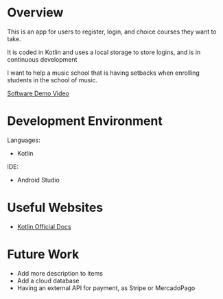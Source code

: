 # Overview

This is an app for users to register, login, and choice courses they want to take.

It is coded in Kotlin and uses a local storage to store logins, and is in continuous development

I want to help a music school that is having setbacks when enrolling students in the school of music.

[Software Demo Video](https://www.loom.com/share/3ad997338db44db29f3551b85b219132?sid=99f5f761-c16e-4831-8c58-337dedfb1903)

# Development Environment

Languages:
- Kotlin

IDE: 
- Android Studio

# Useful Websites

- [Kotlin Official Docs](https://kotlinlang.org/docs/getting-started.html)

# Future Work

- Add more description to items
- Add a cloud database
- Having an external API for payment, as Stripe or MercadoPago